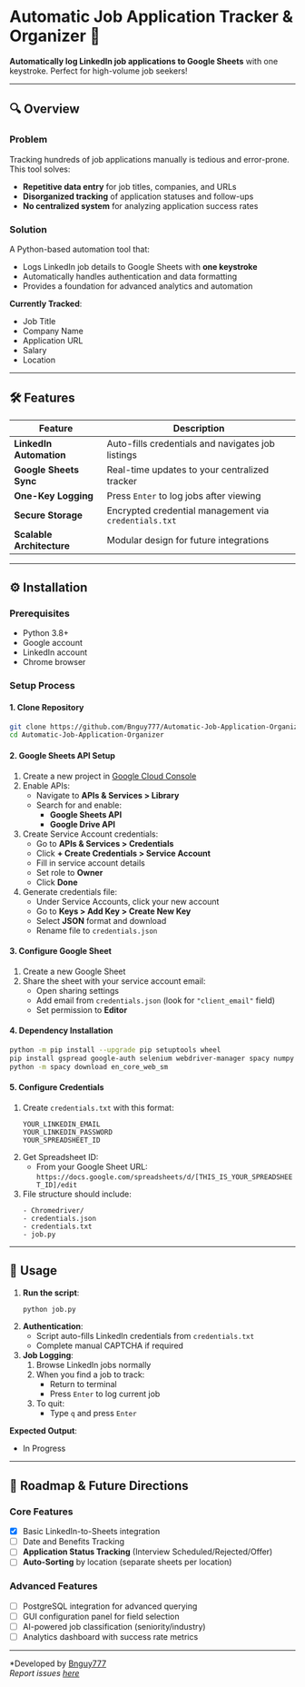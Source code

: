 # Automatic Job Application Tracker & Organizer 🚀


**Automatically log LinkedIn job applications to Google Sheets** with one keystroke. Perfect for high-volume job seekers!

---

## 🔍 Overview
### **Problem**
Tracking hundreds of job applications manually is tedious and error-prone. This tool solves:
- **Repetitive data entry** for job titles, companies, and URLs
- **Disorganized tracking** of application statuses and follow-ups
- **No centralized system** for analyzing application success rates

### **Solution**
A Python-based automation tool that:
- Logs LinkedIn job details to Google Sheets with **one keystroke**
- Automatically handles authentication and data formatting
- Provides a foundation for advanced analytics and automation

**Currently Tracked**:
- Job Title
- Company Name
- Application URL
- Salary
- Location

---

## 🛠️ Features
| Feature                | Description                                                                 |
|------------------------|-----------------------------------------------------------------------------|
| **LinkedIn Automation**| Auto-fills credentials and navigates job listings                          |
| **Google Sheets Sync** | Real-time updates to your centralized tracker                              |
| **One-Key Logging**    | Press `Enter` to log jobs after viewing                                    |
| **Secure Storage**     | Encrypted credential management via `credentials.txt`                     |
| **Scalable Architecture** | Modular design for future integrations                                  |

---

## ⚙️ Installation

### Prerequisites
- Python 3.8+
- Google account
- LinkedIn account
- Chrome browser

### Setup Process

#### **1. Clone Repository**
```bash
git clone https://github.com/Bnguy777/Automatic-Job-Application-Organizer.git
cd Automatic-Job-Application-Organizer
```

#### **2. Google Sheets API Setup**
1. Create a new project in [Google Cloud Console](https://console.cloud.google.com/)
2. Enable APIs:
   - Navigate to **APIs & Services > Library**
   - Search for and enable:
     - **Google Sheets API**
     - **Google Drive API**
3. Create Service Account credentials:
   - Go to **APIs & Services > Credentials**
   - Click **+ Create Credentials > Service Account**
   - Fill in service account details
   - Set role to **Owner**
   - Click **Done**
4. Generate credentials file:
   - Under Service Accounts, click your new account
   - Go to **Keys > Add Key > Create New Key**
   - Select **JSON** format and download
   - Rename file to `credentials.json`

#### **3. Configure Google Sheet**
1. Create a new Google Sheet
2. Share the sheet with your service account email:
   - Open sharing settings
   - Add email from `credentials.json` (look for `"client_email"` field)
   - Set permission to **Editor**

#### **4. Dependency Installation**
```bash
python -m pip install --upgrade pip setuptools wheel
pip install gspread google-auth selenium webdriver-manager spacy numpy
python -m spacy download en_core_web_sm
```

#### **5. Configure Credentials**
1. Create `credentials.txt` with this format:
   ```
   YOUR_LINKEDIN_EMAIL
   YOUR_LINKEDIN_PASSWORD
   YOUR_SPREADSHEET_ID
   ```
2. Get Spreadsheet ID:
   - From your Google Sheet URL:  
     `https://docs.google.com/spreadsheets/d/[THIS_IS_YOUR_SPREADSHEET_ID]/edit`
3. File structure should include:
   ```
   - Chromedriver/
   - credentials.json
   - credentials.txt
   - job.py
   ```

---

## 🚀 Usage
1. **Run the script**:
   ```bash
   python job.py
   ```
2. **Authentication**:
   - Script auto-fills LinkedIn credentials from `credentials.txt`
   - Complete manual CAPTCHA if required
3. **Job Logging**:
   1. Browse LinkedIn jobs normally
   2. When you find a job to track:
      - Return to terminal
      - Press `Enter` to log current job
   3. To quit:
      - Type `q` and press `Enter`

**Expected Output**:  
- In Progress

---

## 🌟 Roadmap & Future Directions

### **Core Features**
- [x] Basic LinkedIn-to-Sheets integration
- [ ] Date and Benefits Tracking
- [ ] **Application Status Tracking** (Interview Scheduled/Rejected/Offer)
- [ ] **Auto-Sorting** by location (separate sheets per location)

### **Advanced Features**
- [ ] PostgreSQL integration for advanced querying
- [ ] GUI configuration panel for field selection
- [ ] AI-powered job classification (seniority/industry)
- [ ] Analytics dashboard with success rate metrics

---

*Developed by [Bnguy777](https://github.com/Bnguy777)  
*Report issues [here](https://github.com/Bnguy777/Automatic-Job-Application-Organizer/issues)*
```
